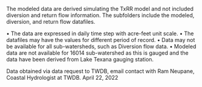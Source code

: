 The modeled data are derived simulating the TxRR model and not included diversion and return flow information. The subfolders include the modeled, diversion, and return flow datafiles.

• The data are expressed in daily time step with acre-feet unit scale. 
• The datafiles may have the values for different period of record.
• Data may not be available for all sub-watersheds, such as Diversion flow data.
• Modeled data are not available for 16014 sub-watershed as this is gauged and the data have been derived from Lake Texana gauging station. 

Data obtained via data request to TWDB, email contact with Ram Neupane, Coastal Hydrologist at TWDB. April 22, 2022